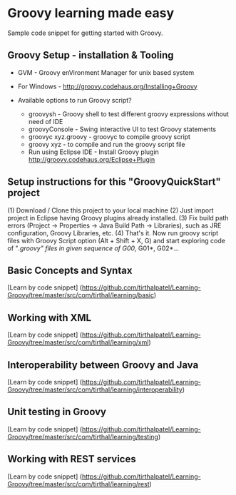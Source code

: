 Groovy learning made easy
=========================

Sample code snippet for getting started with Groovy.

Groovy Setup - installation & Tooling
-------------------------------------
* GVM - Groovy enVironment Manager for unix based system
* For Windows - http://groovy.codehaus.org/Installing+Groovy

* Available options to run Groovy script?
	- groovysh - Groovy shell to test different groovy expressions without need of IDE
	- groovyConsole - Swing interactive UI to test Groovy statements
	- groovyc  xyz.groovy - groovyc to compile groovy script
	- groovy xyz - to compile and run the groovy script file
	- Run using Eclipse IDE - Install Groovy plugin http://groovy.codehaus.org/Eclipse+Plugin


Setup instructions for this "GroovyQuickStart" project
------------------------------------------------------
(1) Download / Clone this project to your local machine
(2) Just import project in Eclipse having Groovy plugins already installed. 
(3) Fix build path errors (Project -> Properties -> Java Build Path -> Libraries), such as JRE configuration, Groovy Libraries, etc. 
(4) That's it. Now run groovy script files with Groovy Script option (Alt + Shift + X, G) and start exploring code of "*.groovy" files in given sequence of G00*, G01*, G02*...


Basic Concepts and Syntax
-------------------------
[Learn by code snippet] (https://github.com/tirthalpatel/Learning-Groovy/tree/master/src/com/tirthal/learning/basic)


Working with XML
-------------------------
[Learn by code snippet] (https://github.com/tirthalpatel/Learning-Groovy/tree/master/src/com/tirthal/learning/xml)


Interoperability between Groovy and Java
-------------------------
[Learn by code snippet] (https://github.com/tirthalpatel/Learning-Groovy/tree/master/src/com/tirthal/learning/interoperability)


Unit testing in Groovy
-------------------------
[Learn by code snippet] (https://github.com/tirthalpatel/Learning-Groovy/tree/master/src/com/tirthal/learning/testing)


Working with REST services
-------------------------
[Learn by code snippet] (https://github.com/tirthalpatel/Learning-Groovy/tree/master/src/com/tirthal/learning/rest)


